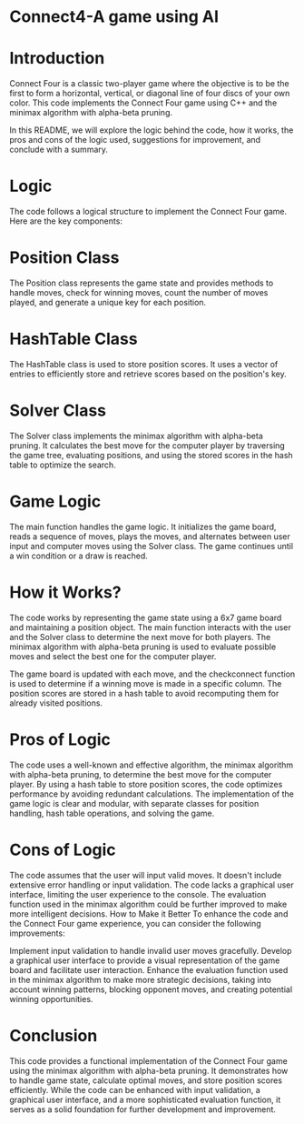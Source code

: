 # Connect4-A game using AI 
# Introduction
Connect Four is a classic two-player game where the objective is to be the first to form a horizontal, vertical, or diagonal line of four discs of your own color. This code implements the Connect Four game using C++ and the minimax algorithm with alpha-beta pruning.

In this README, we will explore the logic behind the code, how it works, the pros and cons of the logic used, suggestions for improvement, and conclude with a summary.

# Logic
The code follows a logical structure to implement the Connect Four game. Here are the key components:

# Position Class
The Position class represents the game state and provides methods to handle moves, check for winning moves, count the number of moves played, and generate a unique key for each position.

# HashTable Class
The HashTable class is used to store position scores. It uses a vector of entries to efficiently store and retrieve scores based on the position's key.

# Solver Class
The Solver class implements the minimax algorithm with alpha-beta pruning. It calculates the best move for the computer player by traversing the game tree, evaluating positions, and using the stored scores in the hash table to optimize the search.

# Game Logic
The main function handles the game logic. It initializes the game board, reads a sequence of moves, plays the moves, and alternates between user input and computer moves using the Solver class. The game continues until a win condition or a draw is reached.

# How it Works?
The code works by representing the game state using a 6x7 game board and maintaining a position object. The main function interacts with the user and the Solver class to determine the next move for both players. The minimax algorithm with alpha-beta pruning is used to evaluate possible moves and select the best one for the computer player.

The game board is updated with each move, and the checkconnect function is used to determine if a winning move is made in a specific column. The position scores are stored in a hash table to avoid recomputing them for already visited positions.

# Pros of Logic
The code uses a well-known and effective algorithm, the minimax algorithm with alpha-beta pruning, to determine the best move for the computer player.
By using a hash table to store position scores, the code optimizes performance by avoiding redundant calculations.
The implementation of the game logic is clear and modular, with separate classes for position handling, hash table operations, and solving the game.
# Cons of Logic
The code assumes that the user will input valid moves. It doesn't include extensive error handling or input validation.
The code lacks a graphical user interface, limiting the user experience to the console.
The evaluation function used in the minimax algorithm could be further improved to make more intelligent decisions.
How to Make it Better
To enhance the code and the Connect Four game experience, you can consider the following improvements:

Implement input validation to handle invalid user moves gracefully.
Develop a graphical user interface to provide a visual representation of the game board and facilitate user interaction.
Enhance the evaluation function used in the minimax algorithm to make more strategic decisions, taking into account winning patterns, blocking opponent moves, and creating potential winning opportunities.
# Conclusion
This code provides a functional implementation of the Connect Four game using the minimax algorithm with alpha-beta pruning. It demonstrates how to handle game state, calculate optimal moves, and store position scores efficiently. While the code can be enhanced with input validation, a graphical user interface, and a more sophisticated evaluation function, it serves as a solid foundation for further development and improvement.
